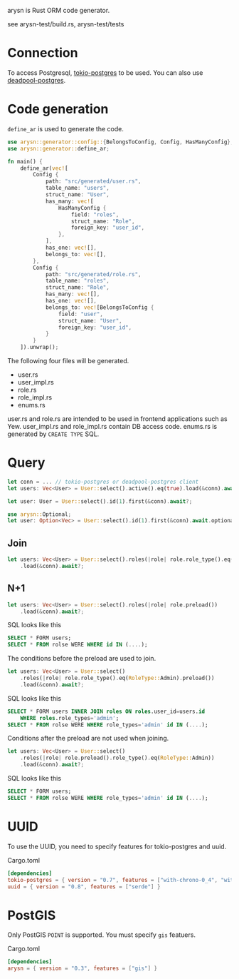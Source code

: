 arysn is Rust ORM code generator.

see arysn-test/build.rs, arysn-test/tests

# Connection

To access Postgresql, [tokio-postgres](https://crates.io/crates/tokio-postgres) to be used.
You can also use [deadpool-postgres](https://crates.io/crates/deadpool-postgres).

# Code generation

`define_ar` is used to generate the code.

``` rust
use arysn::generator::config::{BelongsToConfig, Config, HasManyConfig};
use arysn::generator::define_ar;

fn main() {
    define_ar(vec![
        Config {
            path: "src/generated/user.rs",
            table_name: "users",
            struct_name: "User",
            has_many: vec![
                HasManyConfig {
                    field: "roles",
                    struct_name: "Role",
                    foreign_key: "user_id",
                },
            ],
            has_one: vec![],
            belongs_to: vec![],
        },
        Config {
            path: "src/generated/role.rs",
            table_name: "roles",
            struct_name: "Role",
            has_many: vec![],
            has_one: vec![],
            belongs_to: vec![BelongsToConfig {
                field: "user",
                struct_name: "User",
                foreign_key: "user_id",
            }
        }
    ]).unwrap();
```

The following four files will be generated.

- user.rs
- user_impl.rs
- role.rs
- role_impl.rs
- enums.rs

user.rs and role.rs are intended to be used in frontend applications such as Yew.
user_impl.rs and role_impl.rs contain DB access code.
enums.rs is generated by `CREATE TYPE` SQL.

# Query

``` rust
let conn = ... // tokio-postgres or deadpool-postgres client
let users: Vec<User> = User::select().active().eq(true).load(&conn).await?;

let user: User = User::select().id(1).first(&conn).await?;

use arysn::Optional;
let user: Option<Vec> = User::select().id(1).first(&conn).await.optional()?;
```

## Join

``` rust
let users: Vec<User> = User::select().roles(|role| role.role_type().eq(RoleType::Admin))
    .load(&conn).await?;
```

## N+1

``` rust
let users: Vec<User> = User::select().roles(|role| role.preload())
    .load(&conn).await?;
```

SQL looks like this

``` sql
SELECT * FORM users;
SELECT * FROM rolse WERE WHERE id IN (....);
```

The conditions before the preload are used to join.

``` rust
let users: Vec<User> = User::select()
    .roles(|role| role.role_type().eq(RoleType::Admin).preload())
    .load(&conn).await?;
```

SQL looks like this

``` sql
SELECT * FORM users INNER JOIN roles ON roles.user_id=users.id
    WHERE roles.role_types='admin';
SELECT * FROM rolse WERE WHERE role_types='admin' id IN (....);
```

Conditions after the preload are not used when joining.

``` rust
let users: Vec<User> = User::select()
    .roles(|role| role.preload().role_type().eq(RoleType::Admin))
    .load(&conn).await?;
```

SQL looks like this

``` sql
SELECT * FORM users;
SELECT * FROM rolse WERE WHERE role_types='admin' id IN (....);
```

# UUID

To use the UUID, you need to specify features for tokio-postgres and uuid.

Cargo.toml

``` toml
[dependencies]
tokio-postgres = { version = "0.7", features = ["with-chrono-0_4", "with-uuid-0_8"] }
uuid = { version = "0.8", features = ["serde"] }
```

# PostGIS

Only PostGIS `POINT` is supported.
You must specify `gis` featuers.

Cargo.toml

``` toml
[dependencies]
arysn = { version = "0.3", features = ["gis"] }
```
